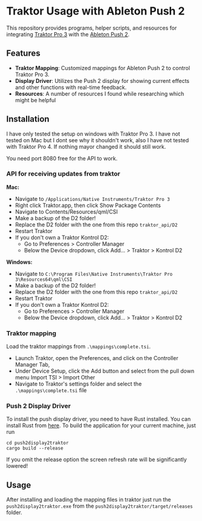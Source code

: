 # Traktor Usage with Ableton Push 2

This repository provides programs, helper scripts, and resources for integrating [Traktor Pro 3](https://www.native-instruments.com/en/products/traktor/dj-software/traktor-pro-3/) with the [Ableton Push 2](https://www.ableton.com/en/push/).

## Features

- **Traktor Mapping**: Customized mappings for Ableton Push 2 to control Traktor Pro 3.
- **Display Driver**: Utilizes the Push 2 display for showing current effects and other functions with real-time feedback.
- **Resources**: A number of resources I found while researching which might be helpful


## Installation

I have only tested the setup on windows with Traktor Pro 3. I have not tested on Mac but I dont see why it shouldn't work, also I have not tested with Traktor Pro 4. If nothing mayor changed it should still work.

You need port 8080 free for the API to work.

### API for receiving updates from traktor

**Mac:**

  - Navigate to `/Applications/Native Instruments/Traktor Pro 3`
  - Right click Traktor.app, then click Show Package Contents
  - Navigate to Contents/Resources/qml/CSI
  - Make a backup of the D2 folder!
  - Replace the D2 folder with the one from this repo `traktor_api/D2`
  - Restart Traktor
  - If you don't own a Traktor Kontrol D2:
    - Go to Preferences > Controller Manager
    - Below the Device dropdown, click Add… > Traktor > Kontrol D2

**Windows:**

  - Navigate to `C:\Program Files\Native Instruments\Traktor Pro 3\Resources64\qml\CSI`
  - Make a backup of the D2 folder!
  - Replace the D2 folder with the one from this repo `traktor_api/D2`
  - Restart Traktor
  - If you don't own a Traktor Kontrol D2:
    - Go to Preferences > Controller Manager
    - Below the Device dropdown, click Add… > Traktor > Kontrol D2


### Traktor mapping

Load the traktor mappings from `.\mappings\complete.tsi`.

- Launch Traktor, open the Preferences, and click on the Controller Manager Tab,
- Under Device Setup, click the Add button and select from the pull down menu Import TSI > Import Other
- Navigate to Traktor's settings folder and select the `.\mappings\complete.tsi` file 


### Push 2 Display Driver

To install the push display driver, you need to have Rust installed. You can install Rust from [here](https://www.rust-lang.org/tools/install). To build the application for your current machine, just run

```
cd push2display2traktor
cargo build --release
```

If you omit the release option the screen refresh rate will be significantly lowered!


## Usage

After installing and loading the mapping files in traktor just run the `push2display2traktor.exe` from the `push2display2traktor/target/releases` folder.



